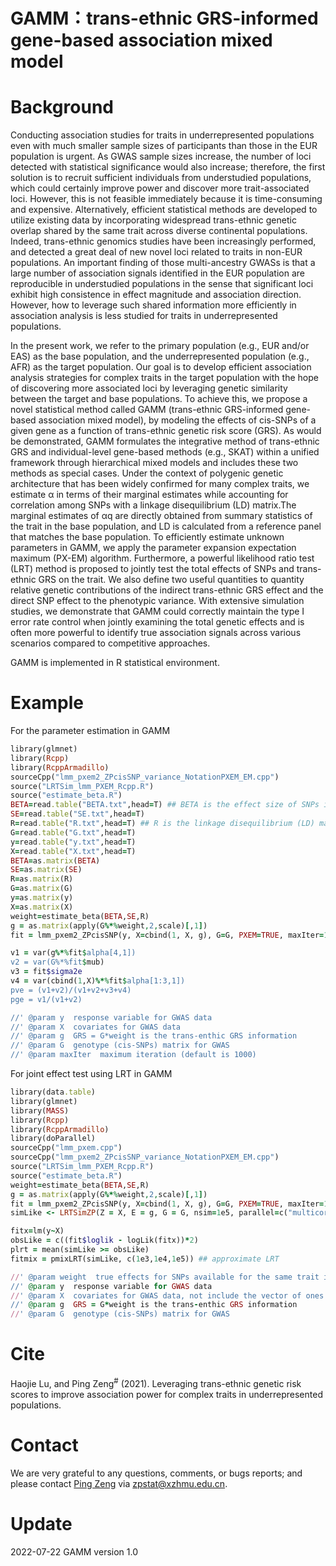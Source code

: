 # GAMM：trans-ethnic GRS-informed gene-based association mixed model
# Background
Conducting association studies for traits in underrepresented populations even with much smaller sample sizes of participants than those in the EUR population is urgent. As GWAS sample sizes increase, the number of loci detected with statistical significance would also increase; therefore, the first solution is to recruit sufficient individuals from understudied populations, which could certainly improve power and discover more trait-associated loci. However, this is not feasible immediately because it is time-consuming and expensive. Alternatively, efficient statistical methods are developed to utilize existing data by incorporating widespread trans-ethnic genetic overlap shared by the same trait across diverse continental populations. Indeed, trans-ethnic genomics studies have been increasingly performed, and detected a great deal of new novel loci related to traits in non-EUR populations. An important finding of those multi-ancestry GWASs is that a large number of association signals identified in the EUR population are reproducible in understudied populations in the sense that significant loci exhibit high consistence in effect magnitude and association direction. However, how to leverage such shared information more efficiently in association analysis is less studied for traits in underrepresented populations.

In the present work, we refer to the primary population (e.g., EUR and/or EAS) as the base population, and the underrepresented population (e.g., AFR) as the target population. Our goal is to develop efficient association analysis strategies for complex traits in the target population with the hope of discovering more associated loci by leveraging genetic similarity between the target and base populations. To achieve this, we propose a novel statistical method called GAMM (trans-ethnic GRS-informed gene-based association mixed model), by modeling the effects of cis-SNPs of a given gene as a function of trans-ethnic genetic risk score (GRS). As would be demonstrated, GAMM formulates the integrative method of trans-ethnic GRS and individual-level gene-based methods (e.g., SKAT) within a unified framework through hierarchical mixed models and includes these two methods as special cases. Under the context of polygenic genetic architecture that has been widely confirmed for many complex traits, we estimate α in terms of their marginal estimates while accounting for correlation among SNPs with a linkage disequilibrium (LD) matrix.The marginal estimates of αq are directly obtained from summary statistics of the trait in the base population, and LD is calculated from a reference panel that matches the base population. To efficiently estimate unknown parameters in GAMM, we apply the parameter expansion expectation maximum (PX-EM) algorithm. Furthermore, a powerful likelihood ratio test (LRT) method is proposed to jointly test the total effects of SNPs and trans-ethnic GRS on the trait. We also define two useful quantities to quantity relative genetic contributions of the indirect trans-ethnic GRS effect and the direct SNP effect to the phenotypic variance. With extensive simulation studies, we demonstrate that GAMM could correctly maintain the type I error rate control when jointly examining the total genetic effects and is often more powerful to identify true association signals across various scenarios compared to competitive approaches.

GAMM is implemented in R statistical environment.
# Example
For the parameter estimation in GAMM
```ruby
library(glmnet)
library(Rcpp)
library(RcppArmadillo)
sourceCpp("lmm_pxem2_ZPcisSNP_variance_NotationPXEM_EM.cpp")
source("LRTSim_lmm_PXEM_Rcpp.R")
source("estimate_beta.R")
BETA=read.table("BETA.txt",head=T) ## BETA is the effect size of SNPs in base population from summary statistics and SE is their standard error.
SE=read.table("SE.txt",head=T)
R=read.table("R.txt",head=T) ## R is the linkage disequilibrium (LD) matrix which can be calculated with genotypes of population-matched individuals from external reference panels such as the 1000 Genomes Project in the base population. We calculate R in a shrinkage fashion R = 0.95 * as.matrix(cor(G_base_population)) + diag(1-0.95, nrow=nSNPs, ncol=nSNPs)
G=read.table("G.txt",head=T)
y=read.table("y.txt",head=T)
X=read.table("X.txt",head=T)
BETA=as.matrix(BETA)
SE=as.matrix(SE)
R=as.matrix(R)
G=as.matrix(G)
y=as.matrix(y)
X=as.matrix(X)
weight=estimate_beta(BETA,SE,R)
g = as.matrix(apply(G%*%weight,2,scale)[,1])
fit = lmm_pxem2_ZPcisSNP(y, X=cbind(1, X, g), G=G, PXEM=TRUE, maxIter=1000)

v1 = var(g%*%fit$alpha[4,1])
v2 = var(G%*%fit$mub)
v3 = fit$sigma2e
v4 = var(cbind(1,X)%*%fit$alpha[1:3,1])
pve = (v1+v2)/(v1+v2+v3+v4)
pge = v1/(v1+v2)

//' @param y  response variable for GWAS data
//' @param X  covariates for GWAS data
//' @param g  GRS = G*weight is the trans-enthic GRS information
//' @param G  genotype (cis-SNPs) matrix for GWAS
//' @param maxIter  maximum iteration (default is 1000)

```
For joint effect test using LRT in GAMM
```ruby
library(data.table)
library(glmnet)
library(MASS)
library(Rcpp)
library(RcppArmadillo)
library(doParallel)
sourceCpp("lmm_pxem.cpp")
sourceCpp("lmm_pxem2_ZPcisSNP_variance_NotationPXEM_EM.cpp")
source("LRTSim_lmm_PXEM_Rcpp.R")
source("estimate_beta.R")
weight=estimate_beta(BETA,SE,R)
g = as.matrix(apply(G%*%weight,2,scale)[,1])
fit = lmm_pxem2_ZPcisSNP(y, X=cbind(1, X, g), G=G, PXEM=TRUE, maxIter=1000)
simLike <- LRTSimZP(Z = X, E = g, G = G, nsim=1e5, parallel=c("multicore"), ncpus = 4L) ## exact LRT

fitx=lm(y~X)
obsLike = c((fit$loglik - logLik(fitx))*2)
plrt = mean(simLike >= obsLike)
fitmix = pmixLRT(simLike, c(1e3,1e4,1e5)) ## approximate LRT

//' @param weight  true effects for SNPs available for the same trait in another base population
//' @param y  response variable for GWAS data
//' @param X  covariates for GWAS data, not include the vector of ones
//' @param g  GRS = G*weight is the trans-enthic GRS information
//' @param G  genotype (cis-SNPs) matrix for GWAS

```

# Cite
Haojie Lu, and Ping Zeng<sup>#</sup> (2021). Leveraging trans-ethnic genetic risk scores to improve association power for complex traits in underrepresented populations.

# Contact
We are very grateful to any questions, comments, or bugs reports; and please contact [Ping Zeng](https://github.com/biostatpzeng) via zpstat@xzhmu.edu.cn.

# Update
2022-07-22 GAMM version 1.0
